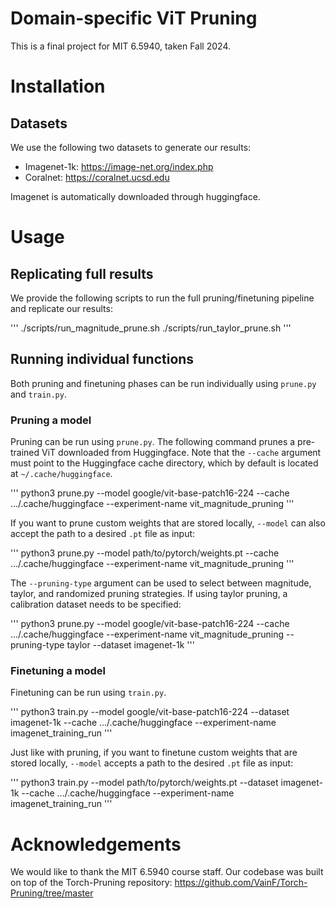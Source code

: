 # Domain-specific ViT Pruning
This is a final project for MIT 6.5940, taken Fall 2024.

# Installation
## Datasets
We use the following two datasets to generate our results:

- Imagenet-1k: https://image-net.org/index.php
- Coralnet: https://coralnet.ucsd.edu

Imagenet is automatically downloaded through huggingface.

# Usage

## Replicating full results
We provide the following scripts to run the full pruning/finetuning pipeline and replicate our results:

'''
./scripts/run_magnitude_prune.sh
./scripts/run_taylor_prune.sh
'''

## Running individual functions
Both pruning and finetuning phases can be run individually using `prune.py` and `train.py`.

### Pruning a model
Pruning can be run using `prune.py`. The following command prunes a pre-trained ViT downloaded from Huggingface. Note that the `--cache` argument must point to the Huggingface cache directory, which by default is located at `~/.cache/huggingface`. 

'''
python3 prune.py --model google/vit-base-patch16-224 --cache .../.cache/huggingface --experiment-name vit_magnitude_pruning
'''

If you want to prune custom weights that are stored locally, `--model` can also accept the path to a desired `.pt` file as input:

'''
python3 prune.py --model path/to/pytorch/weights.pt --cache .../.cache/huggingface --experiment-name vit_magnitude_pruning
'''

The `--pruning-type` argument can be used to select between magnitude, taylor, and randomized pruning strategies. If using taylor pruning, a calibration dataset needs to be specified:

'''
python3 prune.py --model google/vit-base-patch16-224 --cache .../.cache/huggingface --experiment-name vit_magnitude_pruning --pruning-type taylor --dataset imagenet-1k
'''

### Finetuning a model
Finetuning can be run using `train.py`.

'''
python3 train.py --model google/vit-base-patch16-224 --dataset imagenet-1k --cache .../.cache/huggingface --experiment-name imagenet_training_run
'''

Just like with pruning, if you want to finetune custom weights that are stored locally, `--model` accepts a path to the desired `.pt` file as input:

'''
python3 train.py --model path/to/pytorch/weights.pt --dataset imagenet-1k --cache .../.cache/huggingface --experiment-name imagenet_training_run 
'''

# Acknowledgements
We would like to thank the MIT 6.5940 course staff. Our codebase was built on top of the Torch-Pruning repository: https://github.com/VainF/Torch-Pruning/tree/master

